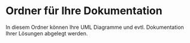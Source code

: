 # Ordner für Ihre Dokumentation
In diesem Ordner können Ihre UML Diagramme und evtl. Dokumentation Ihrer Lösungen abgelegt werden.